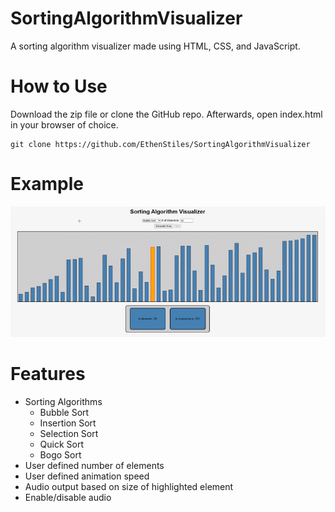 # SortingAlgorithmVisualizer
A sorting algorithm visualizer made using HTML, CSS, and JavaScript.

# How to Use
Download the zip file or clone the GitHub repo. Afterwards, open index.html in your browser of choice.  
```
git clone https://github.com/EthenStiles/SortingAlgorithmVisualizer
```

# Example
![Demo](demo.gif)

# Features
- Sorting Algorithms
  - Bubble Sort
  - Insertion Sort
  - Selection Sort
  - Quick Sort
  - Bogo Sort
- User defined number of elements
- User defined animation speed
- Audio output based on size of highlighted element
- Enable/disable audio
